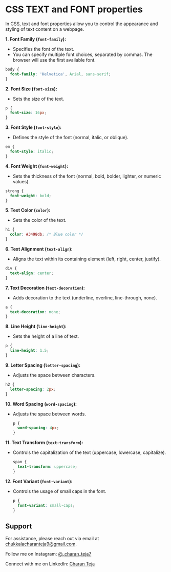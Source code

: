 # CSS TEXT and FONT properties

In CSS, text and font properties allow you to control the appearance and styling of text content on a webpage. 


 **1. Font Family (`font-family`):**
   - Specifies the font of the text.
   - You can specify multiple font choices, separated by commas. The browser will use the first available font.

   ```css
   body {
     font-family: 'Helvetica', Arial, sans-serif;
   }
   ```

**2. Font Size (`font-size`):**
   - Sets the size of the text.

   ```css
   p {
     font-size: 16px;
   }
   ```

**3. Font Style (`font-style`):**
   - Defines the style of the font (normal, italic, or oblique).

   ```css
   em {
     font-style: italic;
   }
   ```

**4. Font Weight (`font-weight`):**
   - Sets the thickness of the font (normal, bold, bolder, lighter, or numeric values).

   ```css
   strong {
     font-weight: bold;
   }
   ```

**5. Text Color (`color`):**
   - Sets the color of the text.

   ```css
   h1 {
     color: #3498db; /* Blue color */
   }
   ```

**6. Text Alignment (`text-align`):**
   - Aligns the text within its containing element (left, right, center, justify).

   ```css
   div {
     text-align: center;
   }
   ```

**7. Text Decoration (`text-decoration`):**
   - Adds decoration to the text (underline, overline, line-through, none).

   ```css
   a {
     text-decoration: none;
   }
   ```

**8. Line Height (`line-height`):**
   - Sets the height of a line of text.

   ```css
   p {
     line-height: 1.5;
   }
   ```

**9. Letter Spacing (`letter-spacing`):**
   - Adjusts the space between characters.

   ```css
   h2 {
     letter-spacing: 2px;
   }
   ```

**10. Word Spacing (`word-spacing`):**
  - Adjusts the space between words.
    ```css
    p {
      word-spacing: 4px;
    }
    ```

**11. Text Transform (`text-transform`):**
 - Controls the capitalization of the text (uppercase, lowercase, capitalize).
    ```css
    span {
      text-transform: uppercase;
    }
    ```

**12. Font Variant (`font-variant`):**
- Controls the usage of small caps in the font.
    ```css
    p {
      font-variant: small-caps;
    }
    ```
## Support

For assistance, please reach out via email at chukkalacharanteja9@gmail.com.

Follow me on Instagram: [@_charan_teja7](https://www.instagram.com/_charan_teja7/)

Connect with me on LinkedIn: [Charan Teja](https://www.linkedin.com/in/charanteja177/)